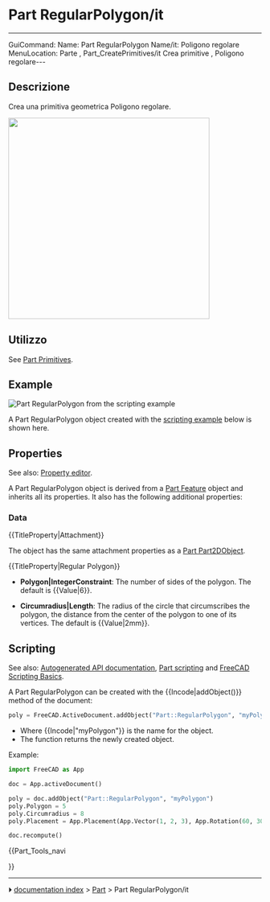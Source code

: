 # Part RegularPolygon/it
---
 GuiCommand:   Name: Part RegularPolygon   Name/it: Poligono regolare   MenuLocation: Parte , Part_CreatePrimitives/it   Crea primitive , Poligono regolare---


</div>



## Descrizione


<div class="mw-translate-fuzzy">

Crea una primitiva geometrica Poligono regolare.


</div>

<img alt="" src=images/Part_RegularPolygon_Example.png  style="width:400px;">



## Utilizzo

See [Part Primitives](Part_Primitives#Usage.md).

## Example

![Part RegularPolygon from the scripting example](images/Part_RegularPolygon_Scripting_Example.png )

A Part RegularPolygon object created with the [scripting example](#Scripting.md) below is shown here.

## Properties

See also: [Property editor](Property_editor.md).

A Part RegularPolygon object is derived from a [Part Feature](Part_Feature.md) object and inherits all its properties. It also has the following additional properties:

### Data


{{TitleProperty|Attachment}}

The object has the same attachment properties as a [Part Part2DObject](Part_Part2DObject#Data.md).


{{TitleProperty|Regular Polygon}}

-    **Polygon|IntegerConstraint**: The number of sides of the polygon. The default is {{Value|6}}.

-    **Circumradius|Length**: The radius of the circle that circumscribes the polygon, the distance from the center of the polygon to one of its vertices. The default is {{Value|2mm}}.

## Scripting

See also: [Autogenerated API documentation](https://freecad.github.io/SourceDoc/), [Part scripting](Part_scripting.md) and [FreeCAD Scripting Basics](FreeCAD_Scripting_Basics.md).

A Part RegularPolygon can be created with the {{Incode|addObject()}} method of the document:


```python
poly = FreeCAD.ActiveDocument.addObject("Part::RegularPolygon", "myPolygon")
```

-   Where {{Incode|"myPolygon"}} is the name for the object.
-   The function returns the newly created object.

Example:


```python
import FreeCAD as App

doc = App.activeDocument()

poly = doc.addObject("Part::RegularPolygon", "myPolygon")
poly.Polygon = 5
poly.Circumradius = 8
poly.Placement = App.Placement(App.Vector(1, 2, 3), App.Rotation(60, 30, 15))

doc.recompute()
```





{{Part_Tools_navi

}}



---
⏵ [documentation index](../README.md) > [Part](Part_Workbench.md) > Part RegularPolygon/it
